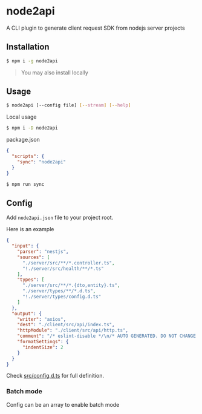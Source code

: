 # node2api

A CLI plugin to generate client request SDK from nodejs server projects

## Installation

```bash
$ npm i -g node2api
```

> You may also install locally

## Usage

```bash
$ node2api [--config file] [--stream] [--help]
```

Local usage

```bash
$ npm i -D node2api
```

package.json

```json
{
  "scripts": {
    "sync": "node2api"
  }
}
```

```bash
$ npm run sync
```

## Config

Add `node2api.json` file to your project root.

Here is an example

```json
{
  "input": {
    "parser": "nestjs",
    "sources": [
      "./server/src/**/*.controller.ts",
      "!./server/src/health/**/*.ts"
    ],
    "types": [
      "./server/src/**/*.{dto,entity}.ts",
      "./server/types/**/*.d.ts",
      "!./server/types/config.d.ts"
    ]
  },
  "output": {
    "writer": "axios",
    "dest": "./client/src/api/index.ts",
    "httpModule": "./client/src/api/http.ts",
    "comment": "/* eslint-disable */\n/* AUTO GENERATED. DO NOT CHANGE */",
    "formatSettings": {
      "indentSize": 2
    }
  }
}
```

Check [src/config.d.ts](./src/config.d.ts) for full definition.

### Batch mode

Config can be an array to enable batch mode
